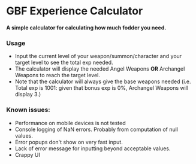 # GBF Experience Calculator
 **A simple calculator for calculating how much fodder you need.**

### Usage
- Input the current level of your weapon/summon/character and your target level to see the total exp needed.
- The calculator will display the needed Angel Weapons **OR** Archangel Weapons to reach the target level.
- Note that the calculator will always give the base weapons needed (i.e. Total exp is 1001: given that bonus exp is 0%, Archangel Weapons will display 3.)

### Known issues:
 - Performance on mobile devices is not tested
 - Console logging of NaN errors. Probably from computation of null values.
 - Error popups don't show on very fast input.
 - Lack of error message for inputting beyond acceptable values.
 - Crappy UI
